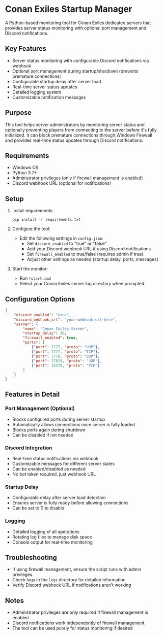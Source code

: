 # Conan Exiles Startup Manager
A Python-based monitoring tool for Conan Exiles dedicated servers that provides server status monitoring with optional port management and Discord notifications.

## Key Features
- Server status monitoring with configurable Discord notifications via webhook
- Optional port management during startup/shutdown (prevents premature connections)
- Configurable startup delay after server load
- Real-time server status updates
- Detailed logging system
- Customizable notification messages

## Purpose
This tool helps server administrators by monitoring server status and optionally preventing players from connecting to the server before it's fully initialized. It can block premature connections through Windows Firewall and provides real-time status updates through Discord notifications.

## Requirements
- Windows OS
- Python 3.7+
- Administrator privileges (only if firewall management is enabled)
- Discord webhook URL (optional for notifications)

## Setup
1. Install requirements:
   ```
   pip install -r requirements.txt
   ```

2. Configure the tool:
   - Edit the following settings in `config.json`:
     - Set `discord_enabled` to "true" or "false"
     - Add your Discord webhook URL if using Discord notifications
     - Set `firewall_enabled` to true/false (requires admin if true)
     - Adjust other settings as needed (startup delay, ports, messages)

3. Start the monitor:
   - Run `!start.cmd`
   - Select your Conan Exiles server log directory when prompted

## Configuration Options
```json
{
    "discord_enabled": "true",
    "discord_webhook_url": "your-webhook-url-here",
    "server": {
        "name": "Conan Exiles Server",
        "startup_delay": 30,
        "firewall_enabled": true,
        "ports": [
            {"port": 7777, "proto": "UDP"},
            {"port": 7777, "proto": "TCP"},
            {"port": 7778, "proto": "UDP"},
            {"port": 27015, "proto": "UDP"},
            {"port": 25575, "proto": "TCP"}
        ]
    }
}
```

## Features in Detail

### Port Management (Optional)
- Blocks configured ports during server startup
- Automatically allows connections once server is fully loaded
- Blocks ports again during shutdown
- Can be disabled if not needed

### Discord Integration
- Real-time status notifications via webhook
- Customizable messages for different server states
- Can be enabled/disabled as needed
- No bot token required, just webhook URL

### Startup Delay
- Configurable delay after server load detection
- Ensures server is fully ready before allowing connections
- Can be set to 0 to disable

### Logging
- Detailed logging of all operations
- Rotating log files to manage disk space
- Console output for real-time monitoring

## Troubleshooting
- If using firewall management, ensure the script runs with admin privileges
- Check logs in the `logs` directory for detailed information
- Verify Discord webhook URL if notifications aren't working

## Notes
- Administrator privileges are only required if firewall management is enabled
- Discord notifications work independently of firewall management
- The tool can be used purely for status monitoring if desired
